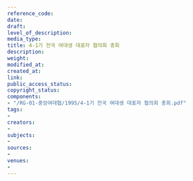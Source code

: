 ```yaml
---
reference_code: 
date: 
draft: 
level_of_description: 
media_type: 
title: 4-1기 전국 여대생 대표자 협의회 총회
description: 
weight: 
modified_at: 
created_at: 
link: 
public_access_status: 
copyright_status: 
components:
- "/RG-01-중앙여대협/1995/4-1기 전국 여대생 대표자 협의회 총회.pdf"
tags:
- 
creators:
- 
subjects:
- 
sources:
- 
venues:
- 
---
```

